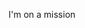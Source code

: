 I'm on a mission

<!---
allesmi/allesmi is a ✨ special ✨ repository because its `README.md` (this file) appears on your GitHub profile.
You can click the Preview link to take a look at your changes.
--->
